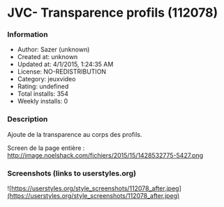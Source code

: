 # JVC- Transparence profils (112078)

### Information
- Author: Sazer (unknown)
- Created at: unknown
- Updated at: 4/1/2015, 1:24:35 AM
- License: NO-REDISTRIBUTION
- Category: jeuxvideo
- Rating: undefined
- Total installs: 354
- Weekly installs: 0


### Description
Ajoute de la transparence au corps des profils.

Screen de la page entière : http://image.noelshack.com/fichiers/2015/15/1428532775-5427.png


### Screenshots (links to userstyles.org)
![https://userstyles.org/style_screenshots/112078_after.jpeg](https://userstyles.org/style_screenshots/112078_after.jpeg)


